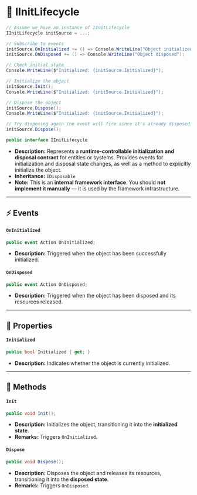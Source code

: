 # 🧩 IInitLifecycle

```csharp
// Assume we have an instance of IInitLifecycle
IInitLifecycle initSource = ...;

// Subscribe to events
initSource.OnInitialized += () => Console.WriteLine("Object initialized");
initSource.OnDisposed += () => Console.WriteLine("Object disposed");

// Check initial state
Console.WriteLine($"Initialized: {initSource.Initialized}");

// Initialize the object
initSource.Init();
Console.WriteLine($"Initialized: {initSource.Initialized}");

// Dispose the object
initSource.Dispose();
Console.WriteLine($"Initialized: {initSource.Initialized}");

// Try disposing again (no event will fire since it's already disposed)
initSource.Dispose();
```

```csharp
public interface IInitLifecycle
```

- **Description:** Represents a **runtime-controllable initialization and disposal contract** for entities or systems.
  Provides events for initialization and disposal state changes, as well as a method to explicitly initialize the
  object.
- **Inheritance:** `IDisposable`
- **Note:** This is an **internal framework interface**. You should **not implement it manually** — it is used by the
  framework infrastructure.

---

## ⚡ Events

#### `OnInitialized`

```csharp
public event Action OnInitialized;
```

- **Description:** Triggered when the object has been successfully initialized.

#### `OnDisposed`

```csharp
public event Action OnDisposed;
```

- **Description:** Triggered when the object has been disposed and its resources released.

---

## 🔑 Properties

#### `Initialized`

```csharp
public bool Initialized { get; }
```

- **Description:** Indicates whether the object is currently initialized.

---

## 🏹 Methods

#### `Init`

```csharp
public void Init();
```

- **Description:** Initializes the object, transitioning it into the **initialized state**.
- **Remarks:** Triggers `OnInitialized`.

#### `Dispose`

```csharp
public void Dispose();
```

- **Description:** Disposes the object and releases its resources, transitioning it into the **disposed state**.
- **Remarks:** Triggers `OnDisposed`.